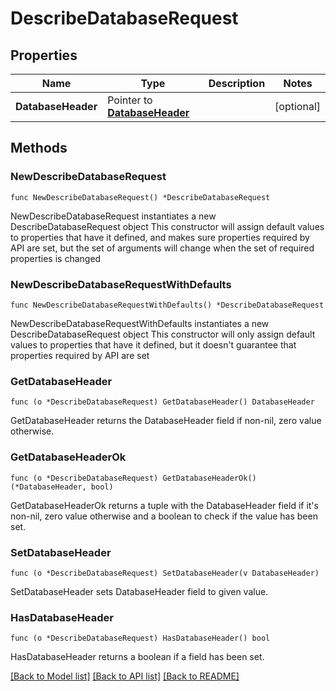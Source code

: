 # DescribeDatabaseRequest

## Properties

Name | Type | Description | Notes
------------ | ------------- | ------------- | -------------
**DatabaseHeader** | Pointer to [**DatabaseHeader**](DatabaseHeader.md) |  | [optional] 

## Methods

### NewDescribeDatabaseRequest

`func NewDescribeDatabaseRequest() *DescribeDatabaseRequest`

NewDescribeDatabaseRequest instantiates a new DescribeDatabaseRequest object
This constructor will assign default values to properties that have it defined,
and makes sure properties required by API are set, but the set of arguments
will change when the set of required properties is changed

### NewDescribeDatabaseRequestWithDefaults

`func NewDescribeDatabaseRequestWithDefaults() *DescribeDatabaseRequest`

NewDescribeDatabaseRequestWithDefaults instantiates a new DescribeDatabaseRequest object
This constructor will only assign default values to properties that have it defined,
but it doesn't guarantee that properties required by API are set

### GetDatabaseHeader

`func (o *DescribeDatabaseRequest) GetDatabaseHeader() DatabaseHeader`

GetDatabaseHeader returns the DatabaseHeader field if non-nil, zero value otherwise.

### GetDatabaseHeaderOk

`func (o *DescribeDatabaseRequest) GetDatabaseHeaderOk() (*DatabaseHeader, bool)`

GetDatabaseHeaderOk returns a tuple with the DatabaseHeader field if it's non-nil, zero value otherwise
and a boolean to check if the value has been set.

### SetDatabaseHeader

`func (o *DescribeDatabaseRequest) SetDatabaseHeader(v DatabaseHeader)`

SetDatabaseHeader sets DatabaseHeader field to given value.

### HasDatabaseHeader

`func (o *DescribeDatabaseRequest) HasDatabaseHeader() bool`

HasDatabaseHeader returns a boolean if a field has been set.


[[Back to Model list]](../README.md#documentation-for-models) [[Back to API list]](../README.md#documentation-for-api-endpoints) [[Back to README]](../README.md)


